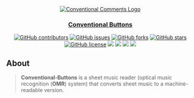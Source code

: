 <div align="center">
<a href="https://github.com/AbdallahHemdan/Conventional-Buttons" rel="noopener">
  
  ![Conventional Comments Logo](https://user-images.githubusercontent.com/40190772/114231461-c845a780-997a-11eb-9297-811735124ec3.png)


</div>

<h3 align="center">Conventional Buttons</h3>

<div align="center">
  
  [![GitHub contributors](https://img.shields.io/github/contributors/AbdallahHemdan/Conventional-Buttons)](https://github.com/AbdallahHemdan/Conventional-Buttons/contributors)
  [![GitHub issues](https://img.shields.io/github/issues/AbdallahHemdan/Conventional-Buttons)](https://github.com/AbdallahHemdan/Conventional-Buttons/issues)
  [![GitHub forks](https://img.shields.io/github/forks/AbdallahHemdan/Conventional-Buttons)](https://github.com/AbdallahHemdan/Conventional-Buttons/network)
  [![GitHub stars](https://img.shields.io/github/stars/AbdallahHemdan/Conventional-Buttons)](https://github.com/AbdallahHemdan/Conventional-Buttons/stargazers)
  [![GitHub license](https://img.shields.io/github/license/AbdallahHemdan/Conventional-Buttons)](https://github.com/AbdallahHemdan/Conventional-Buttons/blob/master/LICENSE)
  <img src="https://img.shields.io/github/languages/count/AbdallahHemdan/Conventional-Buttons" />
  <img src="https://img.shields.io/github/languages/top/AbdallahHemdan/Conventional-Buttons" />
  <img src="https://img.shields.io/github/languages/code-size/AbdallahHemdan/Conventional-Buttons" />
  <img src="https://img.shields.io/github/issues-pr-raw/AbdallahHemdan/Conventional-Buttons" />

</div>

## About
> **Conventional-Buttons** is a sheet music reader (optical music recognition (**OMR**) system) that converts sheet music to a machine-readable version.
